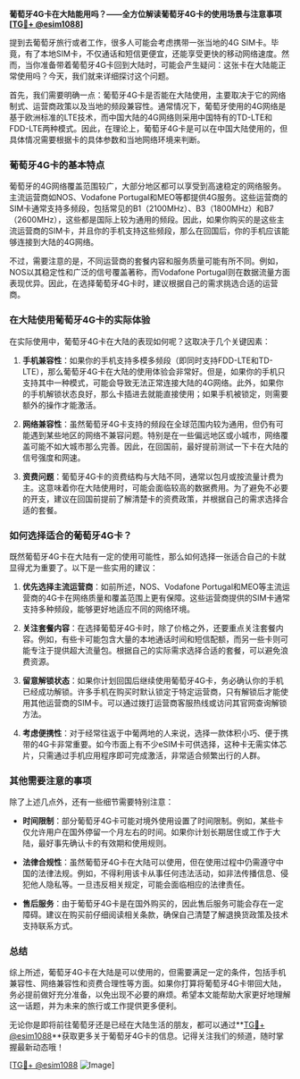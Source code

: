 **葡萄牙4G卡在大陆能用吗？——全方位解读葡萄牙4G卡的使用场景与注意事项[[TG💪+ @esim1088](https://t.me/s/esim1088)]**

提到去葡萄牙旅行或者工作，很多人可能会考虑携带一张当地的4G SIM卡。毕竟，有了本地SIM卡，不仅通话和短信更便宜，还能享受更快的移动网络速度。然而，当你准备带着葡萄牙4G卡回到大陆时，可能会产生疑问：这张卡在大陆能正常使用吗？今天，我们就来详细探讨这个问题。

首先，我们需要明确一点：葡萄牙4G卡是否能在大陆使用，主要取决于它的网络制式、运营商政策以及当地的频段兼容性。通常情况下，葡萄牙使用的4G网络是基于欧洲标准的LTE技术，而中国大陆的4G网络则采用中国特有的TD-LTE和FDD-LTE两种模式。因此，在理论上，葡萄牙4G卡是可以在中国大陆使用的，但具体情况需要根据卡的具体参数和当地网络环境来判断。

### 葡萄牙4G卡的基本特点

葡萄牙的4G网络覆盖范围较广，大部分地区都可以享受到高速稳定的网络服务。主流运营商如NOS、Vodafone Portugal和MEO等都提供4G服务。这些运营商的SIM卡通常支持多频段，包括常见的B1（2100MHz）、B3（1800MHz）和B7（2600MHz），这些都是国际上较为通用的频段。因此，如果你购买的是这些主流运营商的SIM卡，并且你的手机支持这些频段，那么在回国后，你的手机应该能够连接到大陆的4G网络。

不过，需要注意的是，不同运营商的套餐内容和服务质量可能有所不同。例如，NOS以其稳定性和广泛的信号覆盖著称，而Vodafone Portugal则在数据流量方面表现优异。因此，在选择葡萄牙4G卡时，建议根据自己的需求挑选合适的运营商。

### 在大陆使用葡萄牙4G卡的实际体验

在实际使用中，葡萄牙4G卡在大陆的表现如何呢？这取决于几个关键因素：

1. **手机兼容性**：如果你的手机支持多模多频段（即同时支持FDD-LTE和TD-LTE），那么葡萄牙4G卡在大陆的使用体验会非常好。但是，如果你的手机只支持其中一种模式，可能会导致无法正常连接大陆的4G网络。此外，如果你的手机解锁状态良好，那么卡插进去就能直接使用；如果手机被锁定，则需要额外的操作才能激活。

2. **网络兼容性**：虽然葡萄牙4G卡支持的频段在全球范围内较为通用，但仍有可能遇到某些地区的网络不兼容问题。特别是在一些偏远地区或小城市，网络覆盖可能不如大城市那么完善。因此，在回国前，最好提前测试一下卡在大陆的信号强度和网速。

3. **资费问题**：葡萄牙4G卡的资费结构与大陆不同，通常以包月或按流量计费为主。这意味着你在大陆使用时，可能会面临较高的数据费用。为了避免不必要的开支，建议在回国前提前了解清楚卡的资费政策，并根据自己的需求选择合适的套餐。

### 如何选择适合的葡萄牙4G卡？

既然葡萄牙4G卡在大陆有一定的使用可能性，那么如何选择一张适合自己的卡就显得尤为重要了。以下是一些实用的建议：

1. **优先选择主流运营商**：如前所述，NOS、Vodafone Portugal和MEO等主流运营商的4G卡在网络质量和覆盖范围上更有保障。这些运营商提供的SIM卡通常支持多种频段，能够更好地适应不同的网络环境。

2. **关注套餐内容**：在选择葡萄牙4G卡时，除了价格之外，还要重点关注套餐内容。例如，有些卡可能包含大量的本地通话时间和短信配额，而另一些卡则可能专注于提供超大流量包。根据自己的实际需求选择合适的套餐，可以避免浪费资源。

3. **留意解锁状态**：如果你计划回国后继续使用葡萄牙4G卡，务必确认你的手机已经成功解锁。许多手机在购买时默认锁定于特定运营商，只有解锁后才能使用其他运营商的SIM卡。可以通过拨打运营商客服热线或访问其官网查询解锁方法。

4. **考虑便携性**：对于经常往返于中葡两地的人来说，选择一款体积小巧、便于携带的4G卡非常重要。如今市面上有不少eSIM卡可供选择，这种卡无需实体芯片，只需通过手机应用程序即可完成激活，非常适合频繁出行的人群。

### 其他需要注意的事项

除了上述几点外，还有一些细节需要特别注意：

- **时间限制**：部分葡萄牙4G卡可能对境外使用设置了时间限制。例如，某些卡仅允许用户在国外停留一个月左右的时间。如果你计划长期居住或工作于大陆，最好事先确认卡的有效期和使用规则。

- **法律合规性**：虽然葡萄牙4G卡在大陆可以使用，但在使用过程中仍需遵守中国的法律法规。例如，不得利用该卡从事任何违法活动，如非法传播信息、侵犯他人隐私等。一旦违反相关规定，可能会面临相应的法律责任。

- **售后服务**：由于葡萄牙4G卡是在国外购买的，因此售后服务可能会存在一定障碍。建议在购买前仔细阅读相关条款，确保自己清楚了解退换货政策及技术支持联系方式。

### 总结

综上所述，葡萄牙4G卡在大陆是可以使用的，但需要满足一定的条件，包括手机兼容性、网络兼容性和资费合理性等方面。如果你打算将葡萄牙4G卡带回大陆，务必提前做好充分准备，以免出现不必要的麻烦。希望本文能帮助大家更好地理解这一话题，并为未来的旅行或工作提供更多便利。

无论你是即将前往葡萄牙还是已经在大陆生活的朋友，都可以通过**[TG💪+ @esim1088](https://t.me/s/esim1088)**获取更多关于葡萄牙4G卡的信息。记得关注我们的频道，随时掌握最新动态哦！

[[TG💪+ @esim1088](https://t.me/s/esim1088) ![Image](https://i.postimg.cc/4NQfJmqS/Snipaste-2025-05-13-00-14-12.png)]